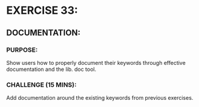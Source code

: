 # EXERCISE 33:
## DOCUMENTATION:
### PURPOSE:
Show users how to properly document their keywords through effective documentation and the lib. doc tool.

### CHALLENGE (15 MINS):
Add documentation around the existing keywords from previous exercises.
